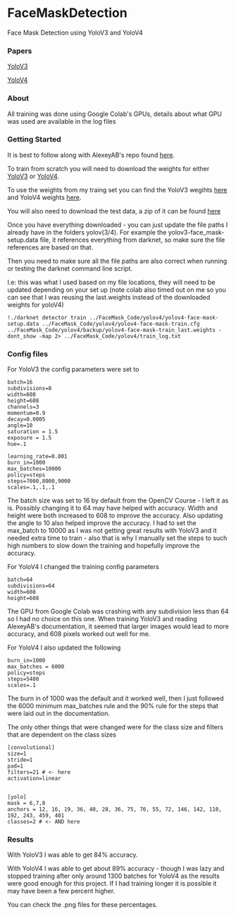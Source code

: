 # FaceMaskDetection
Face Mask Detection using YoloV3 and YoloV4

### Papers 
[YoloV3](https://arxiv.org/abs/1506.02640) 

[YoloV4](https://arxiv.org/abs/2004.10934) 

### About 
All training was done using Google Colab's GPUs, details about what GPU was used are available in the log files

### Getting Started 
It is best to follow along with AlexeyAB's repo found [here](https://github.com/AlexeyAB/darknet). 

To train from scratch you will need to download the weights for either [YoloV3](https://pjreddie.com/media/files/darknet53.conv.74) or [YoloV4](https://drive.google.com/open?id=1JKF-bdIklxOOVy-2Cr5qdvjgGpmGfcbp). 

To use the weights from my traing set you can find the YoloV3 wegihts [here]() and YoloV4 weights [here](). 

You will also need to download the test data, a zip of it can be found [here]() 

Once you have everything downloaded - you can just update the file paths I already have in the folders yolov(3/4). For example the yolov3-face_mask-setup.data file, it references everything from darknet, so make sure the file references are based on that.  

Then you need to make sure all the file paths are also correct when running or testing the darknet command line script. 

I.e: this was what I used based on my file locations, they will need to be updated depending on your set up (note colab also timed out on me so you can see that I was reusing the last.weights instead of the downloaded weights for yoloV4)

```
!./darknet detector train ../FaceMask_Code/yolov4/yolov4-face-mask-setup.data ../FaceMask_Code/yolov4/yolov4-face-mask-train.cfg ../FaceMask_Code/yolov4/backup/yolov4-face-mask-train_last.weights -dont_show -map 2> ../FaceMask_Code/yolov4/train_log.txt
```

### Config files 
For YoloV3 the config parameters were set to

```
batch=16
subdivisions=8
width=608
height=608
channels=3
momentum=0.9
decay=0.0005
angle=10
saturation = 1.5
exposure = 1.5
hue=.1

learning_rate=0.001
burn_in=1000
max_batches=10000
policy=steps
steps=7000,8000,9000
scales=.1,.1,.1
```

The batch size was set to 16 by default from the OpenCV Course - I left it as is. Possibly changing it to 64 may have helped with accuracy. Width and height were both increased to 608 to improve the accuracy. Also updating the angle to 10 also helped improve the accuracy. I had to set the max_batch to 10000 as I was not getting great results with YoloV3 and it needed extra time to train - also that is why I manually set the steps to such high numbers to slow down the training and hopefully improve the accuracy.

For YoloV4 I changed the training config parameters

```
batch=64
subdivisions=64
width=608
height=608
```

The GPU from Google Colab was crashing with any subdivision less than 64 so I had no choice on this one. 
When training YoloV3 and reading AlexeyAB's documentation, it seemed that larger images would lead to more accuracy, and 608 pixels worked out well for me. 

For YoloV4 I also updated the following

```
burn_in=1000
max_batches = 6000
policy=steps
steps=5400
scales=.1
```

The burn in of 1000 was the default and it worked well, then I just followed the 6000 minimum max_batches rule and the 90% rule for the steps that were laid out in the documentation. 

The only other things that were changed were for the class size and filters that are dependent on the class sizes

```
[convolutional]
size=1
stride=1
pad=1
filters=21 # <- here 
activation=linear


[yolo]
mask = 6,7,8
anchors = 12, 16, 19, 36, 40, 28, 36, 75, 76, 55, 72, 146, 142, 110, 192, 243, 459, 401
classes=2 # <- AND here 
``` 

### Results 
With YoloV3 I was able to get 84% accuracy. 

With YoloV4 I was able to get about 89% accuracy - though I was lazy and stopped training after only around 1300 batches for YoloV4 as the results were good enough for this project. If I had training longer it is possible it may have been a few percent higher. 

You can check the .png files for these percentages. 
